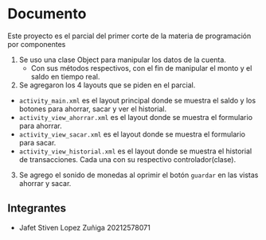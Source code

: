 # Documento
Este proyecto es el parcial del primer corte de la materia de programación por componentes

1. Se uso una clase Object para manipular los datos de la cuenta.
    - Con sus métodos respectivos, con el fin de manipular el monto y el saldo en tiempo real.
2. Se agregaron los 4 layouts que se piden en el parcial.
 - `activity_main.xml` es el layout principal donde se muestra el saldo y los botones para ahorrar, sacar y ver el historial.
 - `activity_view_ahorrar.xml` es el layout donde se muestra el formulario para ahorrar.
 - `activity_view_sacar.xml` es el layout donde se muestra el formulario para sacar.
 - `activity_view_historial.xml` es el layout donde se muestra el historial de transacciones.
Cada una con su respectivo controlador(clase).
3. Se agrego el sonido de monedas al oprimir el botón `guardar` en las vistas ahorrar y sacar.
## Integrantes
- Jafet Stiven Lopez Zuñiga 20212578071